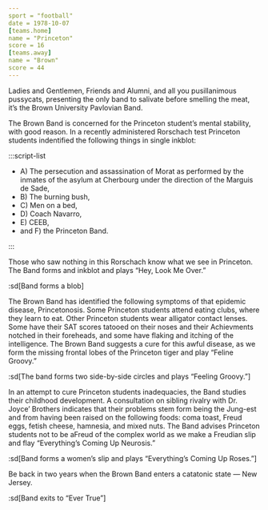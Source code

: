 ```yaml
---
sport = "football"
date = 1978-10-07
[teams.home]
name = "Princeton"
score = 16
[teams.away]
name = "Brown"
score = 44
---
```


Ladies and Gentlemen, Friends and Alumni, and all you pusillanimous pussycats, presenting the only band to salivate before smelling the meat, it’s the Brown University Pavlovian Band.

The Brown Band is concerned for the Princeton student’s mental stability, with good reason. In a recently administered Rorschach test Princeton students indentified the following things in single inkblot:

:::script-list

- A) The persecution and assassination of Morat as performed by the inmates of the asylum at Cherbourg under the direction of the Marguis de Sade,
- B) The burning bush,
- C) Men on a bed,
- D) Coach Navarro,
- E) CEEB,
- and F) the Princeton Band.

:::

Those who saw nothing in this Rorschach know what we see in Princeton. The Band forms and inkblot and plays “Hey, Look Me Over.”

:sd[Band forms a blob]

The Brown Band has identified the following symptoms of that epidemic disease, Princetonosis. Some Princeton students attend eating clubs, where they learn to eat. Other Princeton students wear alligator contact lenses. Some have their SAT scores tatooed on their noses and their Achievments notched in their foreheads, and some have flaking and itching of the intelligence. The Brown Band suggests a cure for this awful disease, as we form the missing frontal lobes of the Princeton tiger and play “Feline Groovy.”

:sd[The band forms two side-by-side circles and plays “Feeling Groovy.”]

In an attempt to cure Princeton students inadequacies, the Band studies their childhood development. A consultation on sibling rivalry with Dr. Joyce’ Brothers indicates that their problems stem form being the Jung-est and from having been raised on the following foods: coma toast, Freud eggs, fetish cheese, hamnesia, and mixed nuts. The Band advises Princeton students not to be aFreud of the complex world as we make a Freudian slip and flay “Everything’s Coming Up Neurosis.”

:sd[Band forms a women’s slip and plays “Everything’s Coming Up Roses.”]

Be back in two years when the Brown Band enters a catatonic state — New Jersey.

:sd[Band exits to “Ever True”]
